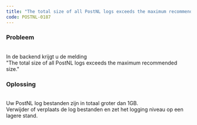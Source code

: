 ```yaml
---
title: "The total size of all PostNL logs exceeds the maximum recommended size."
code: POSTNL-0187
---
```


<div class="columnLayout single" data-layout="single">
<div class="cell normal" data-type="normal">
<div class="innerCell">
<p><h3>Probleem</h3><br>In de backend krijgt u de melding <br>"The total size of all PostNL logs exceeds the maximum recommended size."</p><p><h3>Oplossing</h3><br>Uw PostNL log bestanden zijn in totaal groter dan 1GB.<br>Verwijder of verplaats de log bestanden en zet het logging niveau op een lagere stand.</p></div>
</div>
</div>